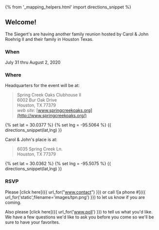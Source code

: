 {% from '_mapping_helpers.html' import directions_snippet %}

## Welcome!

The Siegert's are having another family reunion hosted by Carol & John Roehrig II 
and their family in Houston Texas.

### When

July 31 thru August 2, 2020

### Where

Headquarters for the event will be at:

>	Spring Creek Oaks Clubhouse II  
>	6002 Bur Oak Drive  
>	Houston, TX 77379  
>	*web site:* [www.springcreekoaks.org](http://www.springcreekoaks.org/)

{% set lat = 30.0377 %}
{% set lng = -95.5064 %}
{{ directions_snippet(lat,lng) }}

Carol & John's place is at:

>	6035 Spring Creek Ln.  
>	Houston, TX 77379

{% set lat = 30.0362 %}
{% set lng = -95.5075 %}
{{ directions_snippet(lat,lng) }}

### RSVP

Please [click here]({{ url_for("www.contact") }}) or call 
![a phone #]({{ url_for('static',filename='images/tpn.png') }})
to let us know if you are coming.

Also please [click here]({{ url_for('www.poll') }}) to tell us what you'd like. 
We have a few questions we'd like to ask you before you come so
we'll be sure to have your favorites. 